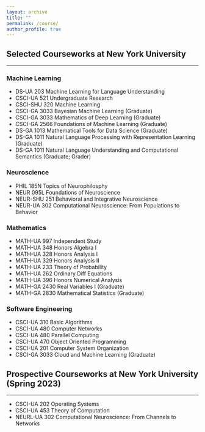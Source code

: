 ```yaml
---
layout: archive
title: ""
permalink: /course/
author_profile: true
---
```


Selected Courseworks at New York University
------
***

### Machine Learning
+ DS-UA 203 Machine Learning for Language Understanding
+ CSCI-UA 521 Undergraduate Research 
+ CSCI-SHU 320 Machine Learning
+ CSCI-GA 3033 Bayesian Machine Learning (Graduate)
+ CSCI-GA 3033 Mathematics of Deep Learning (Graduate)
+ CSCI-GA 2566 Foundations of Machine Learning (Graduate)
+ DS-GA 1013 Mathematical Tools for Data Science (Graduate)
+ DS-GA 1011 Natural Language Processing with Representation Learning (Graduate)
+ DS-GA 1011 Natural Language Understanding and Computational Semantics (Graduate; Grader)

### Neuroscience
+ PHIL 185N Topics of Neurophilosphy 
+ NEUR 095L Foundations of Neuroscience
+ NEUR-SHU 251 Behavioral and Integrative Neuroscience
+ NEUR-UA 302 Computational Neuroscience: From Populations to Behavior

### Mathematics
+ MATH-UA 997 Independent Study
+ MATH-UA 348 Honors Algebra I
+ MATH-UA 328 Honors Analysis I
+ MATH-UA 329 Honors Analysis II 
+ MATH-UA 233 Theory of Probability
+ MATH-UA 262 Ordinary Diff Equations 
+ MATH-UA 396 Honors Numerical Analysis 
+ MATH-GA 2430 Real Variables I (Graduate)
+ MATH-GA 2830 Mathematical Statistics (Graduate)

### Software Engineering
+ CSCI-UA 310 Basic Algorithms
+ CSCI-UA 480 Computer Networks
+ CSCI-UA 480 Parallel Computing
+ CSCI-UA 470 Object Oriented Programming
+ CSCI-UA 201 Computer System Organization
+ CSCI-GA 3033 Cloud and Machine Learning (Graduate)


Prospective Courseworks at New York University (Spring 2023)
------
***

+ CSCI-UA 202 Operating Systems
+ CSCI-UA 453 Theory of Computation
+ NEURL-UA 302 Computational Neuroscience: From Channels to Networks